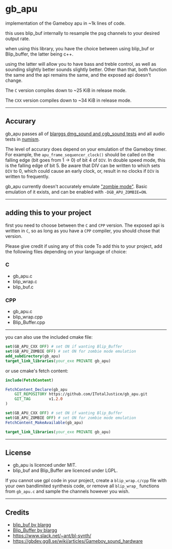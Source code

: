 # gb_apu

implementation of the Gameboy apu in ~1k lines of code.

this uses blip_buf internally to resample the psg channels to your desired output rate.

when using this library, you have the choice between using blip_buf or Blip_buffer, the latter being c++.

using the latter will allow you to have bass and treble control, as well as sounding slightly better sounds slightly better. Other than that, both function the same and the api remains the same, and the exposed api doesn't change.

The `C` version compiles down to ~25 KiB in release mode.

The `CXX` version compiles down to ~34 KiB in release mode.

---

## Accurary

gb_apu passes all of [blarggs dmg_sound and cgb_sound tests](https://gbdev.gg8.se/wiki/articles/Test_ROMs) and all audio tests in [numism](https://github.com/pinobatch/numism).

The level of accurary does depend on your emulation of the Gameboy timer. For example, the `apu_frame_sequencer_clock()` should be called on the falling edge (bit goes from 1 -> 0) of bit 4 of `DIV`. In double speed mode, this is the falling edge of bit 5. Be aware that DIV can be written to which sets `DIV` to 0, which could cause an early clock, or, result in no clocks if `DIV` is written to frequently.

gb_apu currently doesn't accurately emulate ["zombie mode"](https://gbdev.gg8.se/wiki/articles/Gameboy_sound_hardware#Obscure_Behavior). Basic emulation of it exists, and can be enabled with `-DGB_APU_ZOMBIE=ON`.

---

## adding this to your project

first you need to choose between the `C` and `CPP` version. The exposed api is written in `C`, so as long as you have a `CPP` compiler, you should chose that version.

Please give credit if using any of this code
To add this to your project, add the following files depending on your language of choice:

### C

- gb_apu.c
- blip_wrap.c
- blip_buf.c

### CPP

- gb_apu.c
- blip_wrap.cpp
- Blip_Buffer.cpp

---

you can also use the included cmake file:

```cmake
set(GB_APU_CXX OFF) # set ON if wanting Blip_Buffer
set(GB_APU_ZOMBIE OFF) # set ON for zombie mode emulation
add_subdirectory(gb_apu)
target_link_libraries(your_exe PRIVATE gb_apu)
```

or use cmake's fetch content:

```cmake
include(FetchContent)

FetchContent_Declare(gb_apu
    GIT_REPOSITORY https://github.com/ITotalJustice/gb_apu.git
    GIT_TAG        v1.2.0
)

set(GB_APU_CXX OFF) # set ON if wanting Blip_Buffer
set(GB_APU_ZOMBIE OFF) # set ON for zombie mode emulation
FetchContent_MakeAvailable(gb_apu)

target_link_libraries(your_exe PRIVATE gb_apu)
```

---

## License

- gb_apu is licenced under MIT.
- blip_buf and Blip_Buffer are licenced under LGPL.

If you cannot use gpl code in your project, create a `blip_wrap.c/cpp` file with your own bandlimited synthesis code, or remove all `blip_wrap_` functions from `gb_apu.c` and sample the channels however you wish.

---

## Credits

- [blip_buf by blargg](https://code.google.com/archive/p/blip-buf/)
- [Blip_Buffer by blargg](https://code.google.com/archive/p/blip-buffer/)
- https://www.slack.net/~ant/bl-synth/
- https://gbdev.gg8.se/wiki/articles/Gameboy_sound_hardware
